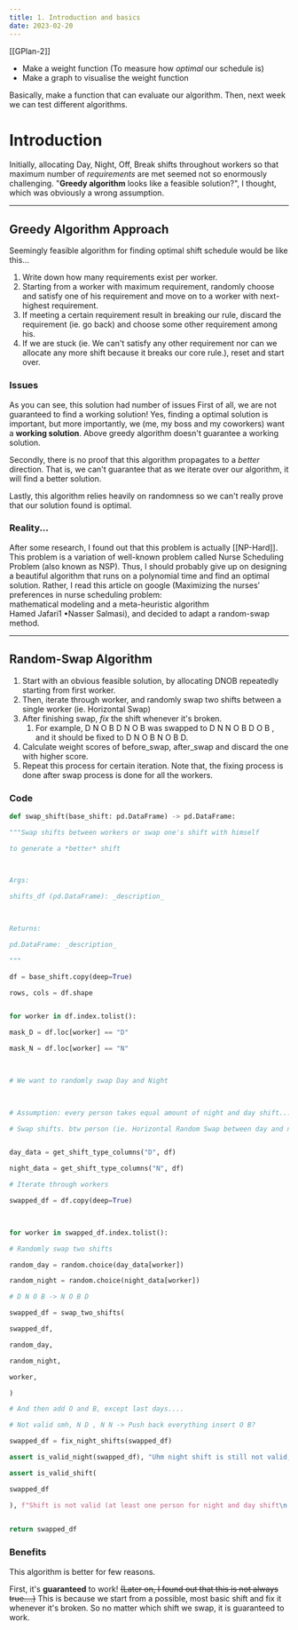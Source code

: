 ```yaml
---
title: 1. Introduction and basics
date: 2023-02-20
---
```

[[GPlan-2]]

- Make a weight function (To measure how *optimal* our schedule is)
- Make a graph to visualise the weight function

Basically, make a function that can evaluate our algorithm. 
Then, next week we can test different algorithms.

# Introduction
Initially, allocating Day, Night, Off, Break shifts throughout workers so that maximum number of *requirements* are met seemed not so enormously challenging. 
"**Greedy algorithm** looks like a feasible solution?", I thought, which was obviously a wrong assumption.

----
## Greedy Algorithm Approach
Seemingly feasible algorithm for finding optimal shift schedule would be like this...
1. Write down how many requirements exist per worker.
2. Starting from a worker with maximum requirement, randomly choose and satisfy one of his requirement and move on to a worker with next-highest requirement. 
3. If meeting a certain requirement result in breaking our rule, discard the requirement (ie. go back) and choose some other requirement among his.
4. If we are stuck (ie. We can't satisfy any other requirement nor can we allocate any more shift because it breaks our core rule.), reset and start over.
### Issues
As you can see, this solution had number of issues
First of all, we are not guaranteed to find a working solution! Yes, finding a optimal solution is important, but more importantly, we (me, my boss and my coworkers) want a **working solution**. Above greedy algorithm doesn't guarantee a working solution.

Secondly, there is no proof that this algorithm propagates to a *better* direction. That is, we can't guarantee that as we iterate over our algorithm, it will find a better solution. 

Lastly, this algorithm relies heavily on randomness so we can't really prove that our solution found is optimal.

### Reality...
After some research, I found out that this problem is actually [[NP-Hard]].
This problem is a variation of well-known problem called Nurse Scheduling Problem (also known as NSP). 
Thus, I should probably give up on designing a beautiful algorithm that runs on a polynomial time and find an optimal solution. Rather, I read this article on google (Maximizing the nurses’ preferences in nurse scheduling problem:  
mathematical modeling and a meta-heuristic algorithm  
Hamed Jafari1 •Nasser Salmasi), and decided to adapt a random-swap method.

----

## Random-Swap Algorithm
1. Start with an obvious feasible solution, by allocating DNOB repeatedly starting from first worker.
2. Then, iterate through worker, and randomly swap two shifts between a single worker (ie. Horizontal Swap)
3. After finishing swap, *fix* the shift whenever it's broken. 
	1. For example, D N O B D N O B was swapped to  D N N O B D O B , and it should be fixed to D N O B N O B D.
4. Calculate weight scores of before_swap, after_swap and discard the one with higher score.
5. Repeat this process for certain iteration.
Note that, the fixing process is done after swap process is done for all the workers. 

### Code
```python
def swap_shift(base_shift: pd.DataFrame) -> pd.DataFrame:

"""Swap shifts between workers or swap one's shift with himself

to generate a *better* shift

  

Args:

shifts_df (pd.DataFrame): _description_

  

Returns:

pd.DataFrame: _description_

"""

df = base_shift.copy(deep=True)

rows, cols = df.shape


for worker in df.index.tolist():

mask_D = df.loc[worker] == "D"

mask_N = df.loc[worker] == "N"

  

# We want to randomly swap Day and Night

  

# Assumption: every person takes equal amount of night and day shift... (Number of night, day shift is fixed)

# Swap shifts. btw person (ie. Horizontal Random Swap between day and night shift)


day_data = get_shift_type_columns("D", df)

night_data = get_shift_type_columns("N", df)

# Iterate through workers

swapped_df = df.copy(deep=True)

  

for worker in swapped_df.index.tolist():

# Randomly swap two shifts

random_day = random.choice(day_data[worker])

random_night = random.choice(night_data[worker])

# D N O B -> N O B D

swapped_df = swap_two_shifts(

swapped_df,

random_day,

random_night,

worker,

)

# And then add O and B, except last days....  

# Not valid smh, N D , N N -> Push back everything insert O B?

swapped_df = fix_night_shifts(swapped_df)

assert is_valid_night(swapped_df), "Uhm night shift is still not valid,..."

assert is_valid_shift(

swapped_df

), f"Shift is not valid (at least one person for night and day shift\n {swapped_df}"
  

return swapped_df
```
### Benefits
This algorithm is better for few reasons.

First, it's **guaranteed** to work! ~~(Later on, I found out that this is not always true....)~~ This is because we start from a possible, most basic shift and fix it whenever it's broken. So no matter which shift we swap, it is guaranteed to work.

